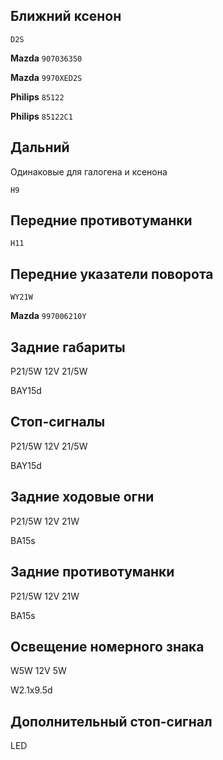 ## Ближний ксенон

`D2S`

__Mazda__ `907036350`

__Mazda__ `9970XED2S`

__Philips__ `85122`

__Philips__ `85122C1`

## Дальний

Одинаковые для галогена и ксенона

`H9`

## Передние противотуманки

`H11`

## Передние указатели поворота

`WY21W`

__Mazda__ `997006210Y`

## Задние габариты

P21/5W 12V 21/5W

BAY15d

## Стоп-сигналы

P21/5W 12V 21/5W

BAY15d

## Задние ходовые огни

P21/5W 12V 21W

BA15s

## Задние противотуманки

P21/5W 12V 21W

BA15s

## Освещение номерного знака

W5W 12V 5W

W2.1x9.5d

## Дополнительный стоп-сигнал

LED